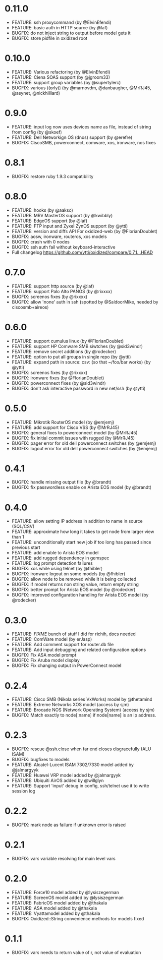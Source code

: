 # 0.11.0
- FEATURE: ssh proxycommand (by @ElvinEfendi)
- FEATURE: basic auth in HTTP source (by @laf)
- BUGFIX: do not inject string to output before model gets it
- BUGFIX: store pidfile in oxidized root

# 0.10.0
- FEATURE: Various refactoring (by @ElvinEfendi)
- FEATURE: Ciena SOAS support (by @jgroom33)
- FEATURE: support group variables (by @supertylerc)
- BUGFIX: various ((orly))  (by @marnovdm, @danbaugher, @MrRJ45, @asynet, @nickhilliard)

# 0.9.0
- FEATURE: input log now uses devices name as file, instead of string from config (by @skoef)
- FEATURE: Dell Networkign OS (dnos) support (by @erefre)
- BUGFIX: CiscoSMB, powerconnect, comware, xos, ironware, nos fixes

# 0.8.1
- BUGFIX: restore ruby 1.9.3 compatibility

# 0.8.0
- FEATURE: hooks (by @aakso)
- FEATURE: MRV MasterOS support (by @kwibbly)
- FEATURE: EdgeOS support (by @laf)
- FEATURE: FTP input and Zyxel ZynOS support (by @ytti)
- FEATURE: version and diffs API For oxidized-web (by @FlorianDoublet)
- BUGFIX: aosw, ironware, routeros, xos models
- BUGFIX: crash with 0 nodes
- BUGFIX: ssh auth fail without keyboard-interactive
- Full changelog https://github.com/ytti/oxidized/compare/0.7.1...HEAD

# 0.7.0
- FEATURE: support http source (by @laf)
- FEATURE: support Palo Alto PANOS (by @rixxxx)
- BUGFIX:  screenos fixes (by @rixxxx)
- BUGFIX:  allow 'none' auth in ssh (spotted by @SaldoorMike, needed by ciscosmb+aireos)

# 0.6.0
- FEATURE: support cumulus linux (by @FlorianDoublet)
- FEATURE: support HP Comware SMB siwtches (by @sid3windr)
- FEATURE: remove secret additions (by @rodecker)
- FEATURE: option to put all groups in single repo (by @ytti)
- FEATURE: expand path in source: csv: (so that ~/foo/bar works) (by @ytti)
- BUGFIX: screenos fixes (by @rixxxx)
- BUGFIX: ironware fixes (by @FlorianDoublet)
- BUGFIX: powerconnect fixes (by @sid3windr)
- BUGFIX: don't ask interactive password in new net/ssh (by @ytti)

# 0.5.0
- FEATURE: Mikrotik RouterOS model (by @emjemj)
- FEATURE: add support for Cisco VSS (by @MrRJ45)
- BUGFIX: general fixes to powerconnect model (by @MrRJ45)
- BUGFIX: fix initial commit issues with rugged (by @MrRJ45)
- BUGFIX: pager error for old dell powerconnect switches (by @emjemj)
- BUGFIX: logout error for old dell powerconnect switches (by @emjemj)

# 0.4.1
- BUGFIX: handle missing output file (by @brandt)
- BUGFIX: fix passwordless enable on Arista EOS model (by @brandt)

# 0.4.0
- FEATURE: allow setting IP address in addition to name in source (SQL/CSV)
- FEATURE: approximate how long it takes to get node from larger view than 1
- FEATURE: unconditionally start new job if too long has passed since previous start
- FEATURE: add enable to Arista EOS model
- FEATURE: add rugged dependency in gemspec
- FEATURE: log prompt detection failures
- BUGFIX: xos while using telnet (by @fhibler)
- BUGFIX: ironware logout on some models (by @fhibler)
- BUGFIX: allow node to be removed while it is being collected
- BUGFIX: if model returns non string value, return empty string
- BUGFIX: better prompt for Arista EOS model (by @rodecker)
- BUGFIX: improved configuration handling for Arista EOS model (by @rodecker)

# 0.3.0
- FEATURE: *FIXME* bunch of stuff I did for richih, docs needed
- FEATURE: ComWare model (by erJasp)
- FEATURE: Add comment support for router.db file
- FEATURE: Add input debugging and related configuration options
- BUGFIX: Fix ASA model prompt
- BUGFIX: Fix Aruba model display
- BUGFIX: Fix changing output in PowerConnect model

# 0.2.4
- FEATURE: Cisco SMB (Nikola series VxWorks) model by @thetamind
- FEATURE: Extreme Networks XOS model (access by sjm)
- FEATURE: Brocade NOS (Network Operating System) (access by sjm)
- BUGFIX: Match exactly to node[:name] if node[name] is an ip address.

# 0.2.3
- BUGFIX: rescue @ssh.close when far end closes disgracefully (ALU ISAM)
- BUGFIX: bugfixes to models
- FEATURE: Alcatel-Lucent ISAM 7302/7330 model added by @jalmargyyk
- FEATURE: Huawei VRP model added by @jalmargyyk
- FEATURE: Ubiquiti AirOS added by @willglyn
- FEATURE: Support 'input' debug in config, ssh/telnet use it to write session log

# 0.2.2
- BUGFIX: mark node as failure if unknown error is raised

# 0.2.1
- BUGFIX: vars variable resolving for main level vars

# 0.2.0
- FEATURE: Force10 model added by @lysiszegerman
- FEATURE: ScreenOS model added by @lysiszegerman
- FEATURE: FabricOS model added by @thakala
- FEATURE: ASA model added by @thakala
- FEATURE: Vyattamodel added by @thakala
- BUGFIX: Oxidized::String convenience methods for models fixed

# 0.1.1
- BUGFIX: vars needs to return value of r, not value of evaluation
